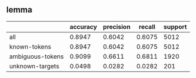 
## lemma

|                  | accuracy | precision | recall | support |
|------------------|----------|-----------|--------|---------|
| all              | 0.8947   | 0.6042    | 0.6075 | 5012    |
| known-tokens     | 0.8947   | 0.6042    | 0.6075 | 5012    |
| ambiguous-tokens | 0.9099   | 0.6611    | 0.6811 | 1920    |
| unknown-targets  | 0.0498   | 0.0282    | 0.0282 | 201     |

